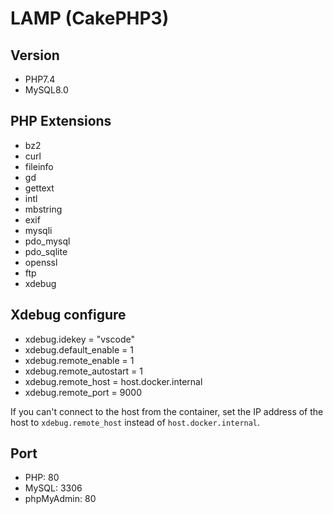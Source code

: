 # LAMP (CakePHP3)

## Version
- PHP7.4
- MySQL8.0

## PHP Extensions 
- bz2
- curl
- fileinfo
- gd
- gettext
- intl
- mbstring
- exif
- mysqli
- pdo_mysql
- pdo_sqlite
- openssl
- ftp
- xdebug

## Xdebug configure
- xdebug.idekey = "vscode"
- xdebug.default_enable = 1
- xdebug.remote_enable = 1
- xdebug.remote_autostart = 1
- xdebug.remote_host = host.docker.internal
- xdebug.remote_port = 9000

If you can't connect to the host from the container, set the IP address of the host to `xdebug.remote_host` instead of `host.docker.internal`.

## Port
- PHP: 80
- MySQL: 3306
- phpMyAdmin: 80